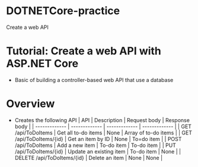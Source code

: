 # DOTNETCore-practice
Create a web API

# Tutorial: Create a web API with ASP.NET Core
- Basic of building a controller-based web API that use a database 

# Overview
- Creates the following API
| API           | Description   | Request body  | Response body |
| ------------- | ------------- | ------------- | ------------- |
| GET /api/ToDoItems | Get all to-do items | None | Array of to-do items |
| GET /api/ToDoItems/{id} | Get an item by ID | None | To=do item |
| POST /api/ToDoItems | Add a new item  | To-do item | To-do item |
| PUT /api/ToDoItems/{id} | Update an existing item | To-do item | None |
| DELETE /api/ToDoItems/{id} | Delete an item | None | None |
